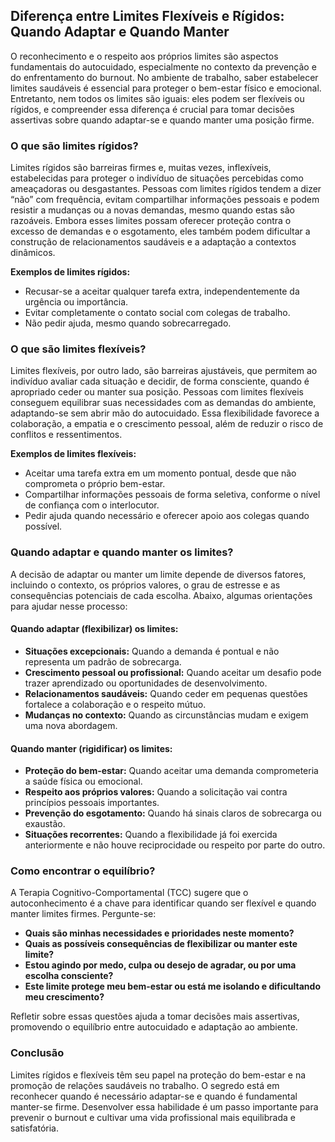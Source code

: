 
## Diferença entre Limites Flexíveis e Rígidos: Quando Adaptar e Quando Manter

O reconhecimento e o respeito aos próprios limites são aspectos fundamentais do autocuidado, especialmente no contexto da prevenção e do enfrentamento do burnout. No ambiente de trabalho, saber estabelecer limites saudáveis é essencial para proteger o bem-estar físico e emocional. Entretanto, nem todos os limites são iguais: eles podem ser flexíveis ou rígidos, e compreender essa diferença é crucial para tomar decisões assertivas sobre quando adaptar-se e quando manter uma posição firme.

### O que são limites rígidos?

Limites rígidos são barreiras firmes e, muitas vezes, inflexíveis, estabelecidas para proteger o indivíduo de situações percebidas como ameaçadoras ou desgastantes. Pessoas com limites rígidos tendem a dizer “não” com frequência, evitam compartilhar informações pessoais e podem resistir a mudanças ou a novas demandas, mesmo quando estas são razoáveis. Embora esses limites possam oferecer proteção contra o excesso de demandas e o esgotamento, eles também podem dificultar a construção de relacionamentos saudáveis e a adaptação a contextos dinâmicos.

**Exemplos de limites rígidos:**
- Recusar-se a aceitar qualquer tarefa extra, independentemente da urgência ou importância.
- Evitar completamente o contato social com colegas de trabalho.
- Não pedir ajuda, mesmo quando sobrecarregado.

### O que são limites flexíveis?

Limites flexíveis, por outro lado, são barreiras ajustáveis, que permitem ao indivíduo avaliar cada situação e decidir, de forma consciente, quando é apropriado ceder ou manter sua posição. Pessoas com limites flexíveis conseguem equilibrar suas necessidades com as demandas do ambiente, adaptando-se sem abrir mão do autocuidado. Essa flexibilidade favorece a colaboração, a empatia e o crescimento pessoal, além de reduzir o risco de conflitos e ressentimentos.

**Exemplos de limites flexíveis:**
- Aceitar uma tarefa extra em um momento pontual, desde que não comprometa o próprio bem-estar.
- Compartilhar informações pessoais de forma seletiva, conforme o nível de confiança com o interlocutor.
- Pedir ajuda quando necessário e oferecer apoio aos colegas quando possível.

### Quando adaptar e quando manter os limites?

A decisão de adaptar ou manter um limite depende de diversos fatores, incluindo o contexto, os próprios valores, o grau de estresse e as consequências potenciais de cada escolha. Abaixo, algumas orientações para ajudar nesse processo:

#### Quando adaptar (flexibilizar) os limites:
- **Situações excepcionais:** Quando a demanda é pontual e não representa um padrão de sobrecarga.
- **Crescimento pessoal ou profissional:** Quando aceitar um desafio pode trazer aprendizado ou oportunidades de desenvolvimento.
- **Relacionamentos saudáveis:** Quando ceder em pequenas questões fortalece a colaboração e o respeito mútuo.
- **Mudanças no contexto:** Quando as circunstâncias mudam e exigem uma nova abordagem.

#### Quando manter (rigidificar) os limites:
- **Proteção do bem-estar:** Quando aceitar uma demanda comprometeria a saúde física ou emocional.
- **Respeito aos próprios valores:** Quando a solicitação vai contra princípios pessoais importantes.
- **Prevenção do esgotamento:** Quando há sinais claros de sobrecarga ou exaustão.
- **Situações recorrentes:** Quando a flexibilidade já foi exercida anteriormente e não houve reciprocidade ou respeito por parte do outro.

### Como encontrar o equilíbrio?

A Terapia Cognitivo-Comportamental (TCC) sugere que o autoconhecimento é a chave para identificar quando ser flexível e quando manter limites firmes. Pergunte-se:

- **Quais são minhas necessidades e prioridades neste momento?**
- **Quais as possíveis consequências de flexibilizar ou manter este limite?**
- **Estou agindo por medo, culpa ou desejo de agradar, ou por uma escolha consciente?**
- **Este limite protege meu bem-estar ou está me isolando e dificultando meu crescimento?**

Refletir sobre essas questões ajuda a tomar decisões mais assertivas, promovendo o equilíbrio entre autocuidado e adaptação ao ambiente.

### Conclusão

Limites rígidos e flexíveis têm seu papel na proteção do bem-estar e na promoção de relações saudáveis no trabalho. O segredo está em reconhecer quando é necessário adaptar-se e quando é fundamental manter-se firme. Desenvolver essa habilidade é um passo importante para prevenir o burnout e cultivar uma vida profissional mais equilibrada e satisfatória.
```
